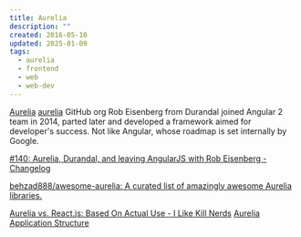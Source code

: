 ```yaml
---
title: Aurelia
description: ""
created: 2016-05-10
updated: 2025-01-09
tags:
  - aurelia
  - frontend
  - web
  - web-dev
---
```


[Aurelia](http://aurelia.io/)
[aurelia](https://github.com/aurelia) GitHub org
Rob Eisenberg from Durandal joined Angular 2 team in 2014, parted later and developed a framework aimed for developer's success.
Not like Angular, whose roadmap is set internally by Google.

[#140: Aurelia, Durandal, and leaving AngularJS with Rob Eisenberg - Changelog](https://changelog.com/140/)

[behzad888/awesome-aurelia: A curated list of amazingly awesome Aurelia libraries.](https://github.com/behzad888/awesome-aurelia)

[Aurelia vs. React.js: Based On Actual Use - I Like Kill Nerds](http://ilikekillnerds.com/2015/03/aurelia-vs-react-js-based-on-actual-use/)
[Aurelia Application Structure](http://patrickwalters.net/application-structure/)
